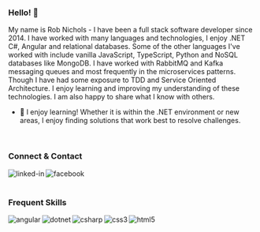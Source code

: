 ### Hello! 👋
My name is Rob Nichols - I have been a full stack software developer since 2014. I have worked with many languages and technologies, I enjoy .NET C#, Angular and relational databases. Some of the other languages I've worked with include vanilla JavaScript, TypeScript, Python and NoSQL databases like MongoDB. I have worked with RabbitMQ and Kafka messaging queues and most frequently in the microservices patterns. Though I have had some exposure to TDD and Service Oriented Architecture. I enjoy learning and improving my understanding of these technologies. I am also happy to share what I know with others.

- 🌱 I enjoy learning! Whether it is within the .NET environment or new areas, I enjoy finding solutions that work best to resolve challenges.
<br>

### Connect & Contact
[<img align="left" alt="linked-in" src="https://img.shields.io/badge/linkedin-%230077B5.svg?&style=for-the-badge&logo=linkedin&logoColor=white" />](https://www.linkedin.com/in/rob-nichols-idaho/)

[<img align="left" alt="facebook" src="https://img.shields.io/badge/facebook-%231877F2.svg?&style=for-the-badge&logo=facebook&logoColor=white" />](https://www.facebook.com/rob.nichols.9421/)
<br>
<br>

### Frequent Skills
<img align="left" alt="angular" src="https://img.shields.io/badge/Angular%20-%2320232a.svg?&style=for-the-badge&logo=angular&logoColor=white&labelColor=DD0031&color=838383" />
<img align="left" alt="dotnet" src="https://img.shields.io/badge/.NET%20-%2320232a.svg?&style=for-the-badge&logo=dotnet&logoColor=white&labelColor=512BD4&color=838383" />
<img align="left" alt="csharp" src="https://img.shields.io/badge/c sharp%20-%2320232a.svg?&style=for-the-badge&logo=csharp&logoColor=white&labelColor=239120&color=838383" />
<img align="left" alt="css3" src="https://img.shields.io/badge/css3%20-%2320232a.svg?&style=for-the-badge&logo=css3&logoColor=white&labelColor=1572B6&color=838383" />
<img align="left" alt="html5" src="https://img.shields.io/badge/html5%20-%2320232a.svg?&style=for-the-badge&logo=html5&logoColor=white&labelColor=E34F26&color=838383" />
<br>

<!--
**robNichols-unlimited/robNichols-unlimited** is a ✨ _special_ ✨ repository because its `README.md` (this file) appears on your GitHub profile.

Here are some ideas to get you started:

- 🔭 I’m currently working on ...
- 🌱 I’m currently learning ...
- 👯 I’m looking to collaborate on ...
- 🤔 I’m looking for help with ...
- 💬 Ask me about ...
- 📫 How to reach me: ...
- 😄 Pronouns: ...
- ⚡ Fun fact: ...
-->
